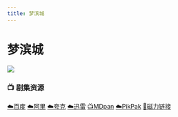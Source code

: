 ```yaml
---
title: 梦滨城
---
```


# 梦滨城
![](/image/梦滨城.webp)

### 📺 剧集资源 <Badge type="warning" text="漫迪MDsub" />

[☁️百度](https://pan.baidu.com/s/16l9mJGMJMeWtavfqkciRmQ?pwd=xctk) [☁️阿里](https://www.alipan.com/s/QTJUhZz7ziG) [☁️夸克](https://pan.quark.cn/s/b8adf72340cf) [☁️迅雷](https://pan.xunlei.com/s/VNnhIWvjLisABwq0eExYUQ_4A1?pwd=92vs#) [📺MDpan](https://pan.mdsub.top/%E6%A2%A6%E6%BB%A8%E5%9F%8E) [☁️PikPak](https://mypikpak.com/s/VNmWUmqibvU9Qf5govBNZ-vso1) [🧲磁力链接](magnet:?xt=urn:btih:d111927cb502fa16299cd7245e410c5174cfb16)